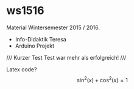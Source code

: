 # ws1516
Material Wintersemester 2015 / 2016.
* Info-Didaktik Teresa
* Arduino Projekt


/// Kurzer Test
Test war mehr als erfolgreich!
///

Latex code? 
<span class="math">$$\sin^2(x) + \cos^2(x) = 1$$</span>
